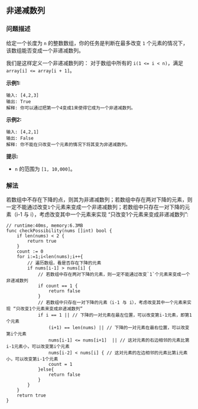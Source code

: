 ## 非递减数列

### 问题描述

给定一个长度为 `n` 的整数数组，你的任务是判断在最多改变 `1` 个元素的情况下，该数组能否变成一个非递减数列。

我们是这样定义一个非递减数列的： 对于数组中所有的 `i(1 <= i < n)`，满足 `array[i] <= array[i + 1]`。

**示例1:**
```
输入: [4,2,3]
输出: True
解释: 你可以通过把第一个4变成1来使得它成为一个非递减数列。
```
**示例2:**
```
输入: [4,2,1]
输出: False
解释: 你不能在只改变一个元素的情况下将其变为非递减数列。
```
**提示:**
-  `n` 的范围为 `[1, 10,000]`。

### 解法

若数组中不存在下降的点，则其为非递减数列；若数组中存在两对下降的元素，则一定不能通过改变`1`个元素来变成一个非递减数列；若数组中只存在一对下降的元素（i-1 与 i），考虑改变其中一个元素来实现 “只改变1个元素来变成非递减数列”:


```golang
// runtime:40ms, memory:6.3MB
func checkPossibility(nums []int) bool {
    if len(nums) < 2 {
        return true
    }
    count := 0
    for i:=1;i<len(nums);i++{
        // 遍历数组，看是否存在下降的元素
        if nums[i-1] > nums[i] {
            // 若数组中存在两对下降的元素，则一定不能通过改变`1`个元素来变成一个非递减数列
            if count == 1 {
                return false
            }
            // 若数组中只存在一对下降的元素（i-1 与 i），考虑改变其中一个元素来实现 “只改变1个元素来变成非递减数列”
            if i == 1 || // 下降的一对元素在最左位置，可以改变第i-1元素，即第1个元素
                (i+1) == len(nums) || // 下降的一对元素在最右位置，可以改变第i个元素
                nums[i-1] <= nums[i+1]  || // 这对元素的右边相邻的元素比第i-1元素小，可以改变第i个元素
                nums[i-2] < nums[i] { // 这对元素的左边相邻的元素比第i元素小，可以改变第i-1个元素
                count = 1
            }else{
                return false
            }
        }
    }
    return true
}
```

